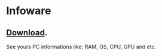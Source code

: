 # Infoware
## [Download](https://github.com/OhRetro/Infoware/archive/refs/heads/stable-stage.zip).
See yours PC informations like: RAM, OS, CPU, GPU and etc.
